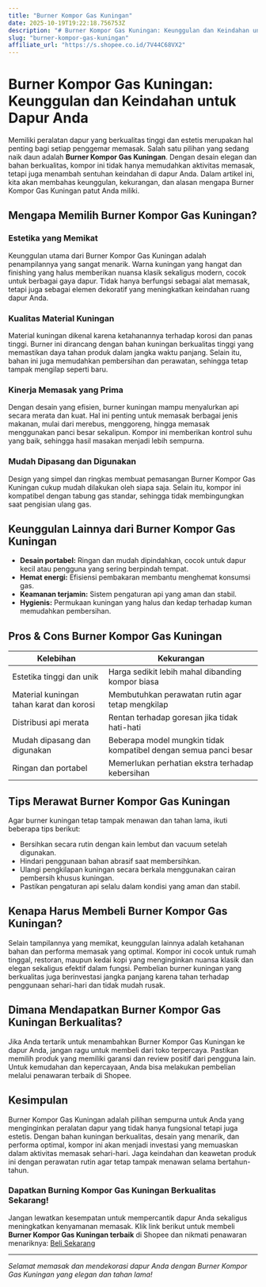 ```yaml
---
title: "Burner Kompor Gas Kuningan"
date: 2025-10-19T19:22:18.756753Z
description: "# Burner Kompor Gas Kuningan: Keunggulan dan Keindahan untuk Dapur Anda..."
slug: "burner-kompor-gas-kuningan"
affiliate_url: "https://s.shopee.co.id/7V44C68VX2"
---
```

# Burner Kompor Gas Kuningan: Keunggulan dan Keindahan untuk Dapur Anda

Memiliki peralatan dapur yang berkualitas tinggi dan estetis merupakan hal penting bagi setiap penggemar memasak. Salah satu pilihan yang sedang naik daun adalah **Burner Kompor Gas Kuningan**. Dengan desain elegan dan bahan berkualitas, kompor ini tidak hanya memudahkan aktivitas memasak, tetapi juga menambah sentuhan keindahan di dapur Anda. Dalam artikel ini, kita akan membahas keunggulan, kekurangan, dan alasan mengapa Burner Kompor Gas Kuningan patut Anda miliki.

## Mengapa Memilih Burner Kompor Gas Kuningan?

### Estetika yang Memikat

Keunggulan utama dari Burner Kompor Gas Kuningan adalah penampilannya yang sangat menarik. Warna kuningan yang hangat dan finishing yang halus memberikan nuansa klasik sekaligus modern, cocok untuk berbagai gaya dapur. Tidak hanya berfungsi sebagai alat memasak, tetapi juga sebagai elemen dekoratif yang meningkatkan keindahan ruang dapur Anda.

### Kualitas Material Kuningan

Material kuningan dikenal karena ketahanannya terhadap korosi dan panas tinggi. Burner ini dirancang dengan bahan kuningan berkualitas tinggi yang memastikan daya tahan produk dalam jangka waktu panjang. Selain itu, bahan ini juga memudahkan pembersihan dan perawatan, sehingga tetap tampak mengilap seperti baru.

### Kinerja Memasak yang Prima

Dengan desain yang efisien, burner kuningan mampu menyalurkan api secara merata dan kuat. Hal ini penting untuk memasak berbagai jenis makanan, mulai dari merebus, menggoreng, hingga memasak menggunakan panci besar sekalipun. Kompor ini memberikan kontrol suhu yang baik, sehingga hasil masakan menjadi lebih sempurna.

### Mudah Dipasang dan Digunakan

Design yang simpel dan ringkas membuat pemasangan Burner Kompor Gas Kuningan cukup mudah dilakukan oleh siapa saja. Selain itu, kompor ini kompatibel dengan tabung gas standar, sehingga tidak membingungkan saat pengisian ulang gas.

## Keunggulan Lainnya dari Burner Kompor Gas Kuningan

- **Desain portabel:** Ringan dan mudah dipindahkan, cocok untuk dapur kecil atau pengguna yang sering berpindah tempat.
- **Hemat energi:** Efisiensi pembakaran membantu menghemat konsumsi gas.
- **Keamanan terjamin:** Sistem pengaturan api yang aman dan stabil.
- **Hygienis:** Permukaan kuningan yang halus dan kedap terhadap kuman memudahkan pembersihan.

## Pros & Cons Burner Kompor Gas Kuningan

| **Kelebihan** | **Kekurangan** |
|----------------|----------------|
| Estetika tinggi dan unik | Harga sedikit lebih mahal dibanding kompor biasa |
| Material kuningan tahan karat dan korosi | Membutuhkan perawatan rutin agar tetap mengkilap |
| Distribusi api merata | Rentan terhadap goresan jika tidak hati-hati |
| Mudah dipasang dan digunakan | Beberapa model mungkin tidak kompatibel dengan semua panci besar |
| Ringan dan portabel | Memerlukan perhatian ekstra terhadap kebersihan |

## Tips Merawat Burner Kompor Gas Kuningan

Agar burner kuningan tetap tampak menawan dan tahan lama, ikuti beberapa tips berikut:

- Bersihkan secara rutin dengan kain lembut dan vacuum setelah digunakan.
- Hindari penggunaan bahan abrasif saat membersihkan.
- Ulangi pengkilapan kuningan secara berkala menggunakan cairan pembersih khusus kuningan.
- Pastikan pengaturan api selalu dalam kondisi yang aman dan stabil.

## Kenapa Harus Membeli Burner Kompor Gas Kuningan?

Selain tampilannya yang memikat, keunggulan lainnya adalah ketahanan bahan dan performa memasak yang optimal. Kompor ini cocok untuk rumah tinggal, restoran, maupun kedai kopi yang menginginkan nuansa klasik dan elegan sekaligus efektif dalam fungsi. Pembelian burner kuningan yang berkualitas juga berinvestasi jangka panjang karena tahan terhadap penggunaan sehari-hari dan tidak mudah rusak.

## Dimana Mendapatkan Burner Kompor Gas Kuningan Berkualitas?

Jika Anda tertarik untuk menambahkan Burner Kompor Gas Kuningan ke dapur Anda, jangan ragu untuk membeli dari toko terpercaya. Pastikan memilih produk yang memiliki garansi dan review positif dari pengguna lain. Untuk kemudahan dan kepercayaan, Anda bisa melakukan pembelian melalui penawaran terbaik di Shopee.

## Kesimpulan

Burner Kompor Gas Kuningan adalah pilihan sempurna untuk Anda yang menginginkan peralatan dapur yang tidak hanya fungsional tetapi juga estetis. Dengan bahan kuningan berkualitas, desain yang menarik, dan performa optimal, kompor ini akan menjadi investasi yang memuaskan dalam aktivitas memasak sehari-hari. Jaga keindahan dan keawetan produk ini dengan perawatan rutin agar tetap tampak menawan selama bertahun-tahun.

### Dapatkan Burning Kompor Gas Kuningan Berkualitas Sekarang!

Jangan lewatkan kesempatan untuk mempercantik dapur Anda sekaligus meningkatkan kenyamanan memasak. Klik link berikut untuk membeli **Burner Kompor Gas Kuningan terbaik** di Shopee dan nikmati penawaran menariknya: [Beli Sekarang](https://s.shopee.co.id/7V44C68VX2)

---

*Selamat memasak dan mendekorasi dapur Anda dengan Burner Kompor Gas Kuningan yang elegan dan tahan lama!*
